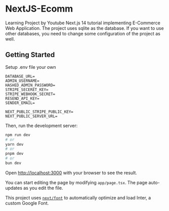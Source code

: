 # NextJS-Ecomm
Learning Project by Youtube Next.js 14 tutorial implementing E-Commerce Web Application. The project uses sqlite as the database. If you want to use other databases, you need to change some configuration of the project as well.

## Getting Started
Setup .env file your own
```
DATABASE_URL=
ADMIN_USERNAME=
HASHED_ADMIN_PASSWORD=
STRIPE_SECERET_KEY=
STRIPE_WEBHOOK_SECRET=
RESEND_API_KEY=
SENDER_EMAIL=

NEXT_PUBLIC_STRIPE_PUBLIC_KEY=
NEXT_PUBLIC_SERVER_URL=
```

Then, run the development server:

```bash
npm run dev
# or
yarn dev
# or
pnpm dev
# or
bun dev
```

Open [http://localhost:3000](http://localhost:3000) with your browser to see the result.

You can start editing the page by modifying `app/page.tsx`. The page auto-updates as you edit the file.

This project uses [`next/font`](https://nextjs.org/docs/basic-features/font-optimization) to automatically optimize and load Inter, a custom Google Font.
